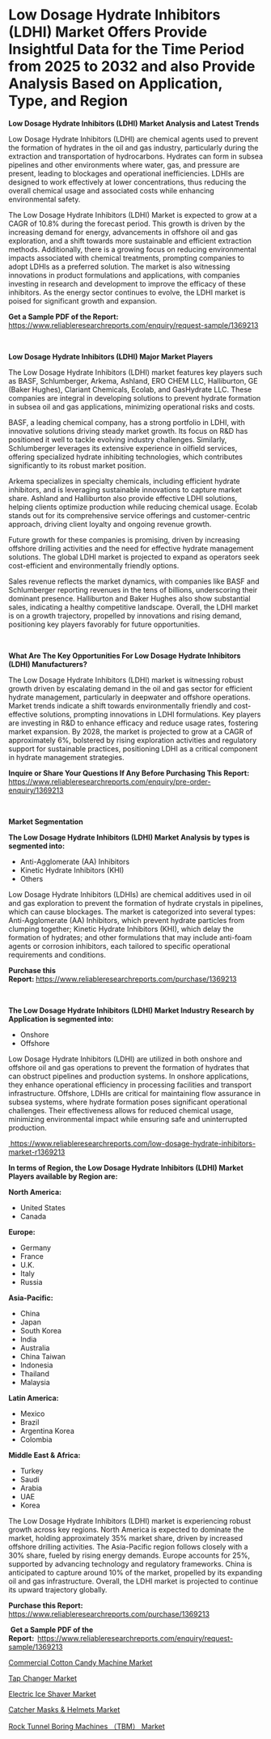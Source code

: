<p><h1>Low Dosage Hydrate Inhibitors (LDHI) Market Offers Provide Insightful Data for the Time Period from 2025 to 2032 and also Provide Analysis Based on Application, Type, and Region</h1></p><p><strong>Low Dosage Hydrate Inhibitors (LDHI) Market Analysis and Latest Trends</strong></p>
<p><p>Low Dosage Hydrate Inhibitors (LDHI) are chemical agents used to prevent the formation of hydrates in the oil and gas industry, particularly during the extraction and transportation of hydrocarbons. Hydrates can form in subsea pipelines and other environments where water, gas, and pressure are present, leading to blockages and operational inefficiencies. LDHIs are designed to work effectively at lower concentrations, thus reducing the overall chemical usage and associated costs while enhancing environmental safety.</p><p>The Low Dosage Hydrate Inhibitors (LDHI) Market is expected to grow at a CAGR of 10.8% during the forecast period. This growth is driven by the increasing demand for energy, advancements in offshore oil and gas exploration, and a shift towards more sustainable and efficient extraction methods. Additionally, there is a growing focus on reducing environmental impacts associated with chemical treatments, prompting companies to adopt LDHIs as a preferred solution. The market is also witnessing innovations in product formulations and applications, with companies investing in research and development to improve the efficacy of these inhibitors. As the energy sector continues to evolve, the LDHI market is poised for significant growth and expansion.</p></p>
<p><strong>Get a Sample PDF of the Report:&nbsp;</strong> <a href="https://www.reliableresearchreports.com/enquiry/request-sample/1369213?utm_campaign=2264&utm_medium=2&utm_source=Github&utm_content=ia&utm_term=22032025&utm_id=low-dosage-hydrate-inhibitors-ldhi">https://www.reliableresearchreports.com/enquiry/request-sample/1369213</a></p>
<p>&nbsp;</p>
<p><strong>Low Dosage Hydrate Inhibitors (LDHI) Major Market Players</strong></p>
<p><p>The Low Dosage Hydrate Inhibitors (LDHI) market features key players such as BASF, Schlumberger, Arkema, Ashland, ERO CHEM LLC, Halliburton, GE (Baker Hughes), Clariant Chemicals, Ecolab, and GasHydrate LLC. These companies are integral in developing solutions to prevent hydrate formation in subsea oil and gas applications, minimizing operational risks and costs.</p><p>BASF, a leading chemical company, has a strong portfolio in LDHI, with innovative solutions driving steady market growth. Its focus on R&D has positioned it well to tackle evolving industry challenges. Similarly, Schlumberger leverages its extensive experience in oilfield services, offering specialized hydrate inhibiting technologies, which contributes significantly to its robust market position.</p><p>Arkema specializes in specialty chemicals, including efficient hydrate inhibitors, and is leveraging sustainable innovations to capture market share. Ashland and Halliburton also provide effective LDHI solutions, helping clients optimize production while reducing chemical usage. Ecolab stands out for its comprehensive service offerings and customer-centric approach, driving client loyalty and ongoing revenue growth.</p><p>Future growth for these companies is promising, driven by increasing offshore drilling activities and the need for effective hydrate management solutions. The global LDHI market is projected to expand as operators seek cost-efficient and environmentally friendly options.</p><p>Sales revenue reflects the market dynamics, with companies like BASF and Schlumberger reporting revenues in the tens of billions, underscoring their dominant presence. Halliburton and Baker Hughes also show substantial sales, indicating a healthy competitive landscape. Overall, the LDHI market is on a growth trajectory, propelled by innovations and rising demand, positioning key players favorably for future opportunities.</p></p>
<p>&nbsp;</p>
<p><strong>What Are The Key Opportunities For Low Dosage Hydrate Inhibitors (LDHI) Manufacturers?</strong></p>
<p><p>The Low Dosage Hydrate Inhibitors (LDHI) market is witnessing robust growth driven by escalating demand in the oil and gas sector for efficient hydrate management, particularly in deepwater and offshore operations. Market trends indicate a shift towards environmentally friendly and cost-effective solutions, prompting innovations in LDHI formulations. Key players are investing in R&D to enhance efficacy and reduce usage rates, fostering market expansion. By 2028, the market is projected to grow at a CAGR of approximately 6%, bolstered by rising exploration activities and regulatory support for sustainable practices, positioning LDHI as a critical component in hydrate management strategies.</p></p>
<p><strong>Inquire or Share Your Questions If Any Before Purchasing This Report:</strong> <a href="https://www.reliableresearchreports.com/enquiry/pre-order-enquiry/1369213?utm_campaign=2264&utm_medium=2&utm_source=Github&utm_content=ia&utm_term=22032025&utm_id=low-dosage-hydrate-inhibitors-ldhi">https://www.reliableresearchreports.com/enquiry/pre-order-enquiry/1369213</a></p>
<p>&nbsp;</p>
<p><strong>Market Segmentation</strong></p>
<p><strong>The Low Dosage Hydrate Inhibitors (LDHI) Market Analysis by types is segmented into:</strong></p>
<p><ul><li>Anti-Agglomerate (AA) Inhibitors</li><li>Kinetic Hydrate Inhibitors (KHI)</li><li>Others</li></ul></p>
<p><p>Low Dosage Hydrate Inhibitors (LDHIs) are chemical additives used in oil and gas exploration to prevent the formation of hydrate crystals in pipelines, which can cause blockages. The market is categorized into several types: Anti-Agglomerate (AA) Inhibitors, which prevent hydrate particles from clumping together; Kinetic Hydrate Inhibitors (KHI), which delay the formation of hydrates; and other formulations that may include anti-foam agents or corrosion inhibitors, each tailored to specific operational requirements and conditions.</p></p>
<p><strong>Purchase this Report:&nbsp;</strong><a href="https://www.reliableresearchreports.com/purchase/1369213?utm_campaign=2264&utm_medium=2&utm_source=Github&utm_content=ia&utm_term=22032025&utm_id=low-dosage-hydrate-inhibitors-ldhi">https://www.reliableresearchreports.com/purchase/1369213</a></p>
<p>&nbsp;</p>
<p><strong>The Low Dosage Hydrate Inhibitors (LDHI) Market Industry Research by Application is segmented into:</strong></p>
<p><ul><li>Onshore</li><li>Offshore</li></ul></p>
<p><p>Low Dosage Hydrate Inhibitors (LDHI) are utilized in both onshore and offshore oil and gas operations to prevent the formation of hydrates that can obstruct pipelines and production systems. In onshore applications, they enhance operational efficiency in processing facilities and transport infrastructure. Offshore, LDHIs are critical for maintaining flow assurance in subsea systems, where hydrate formation poses significant operational challenges. Their effectiveness allows for reduced chemical usage, minimizing environmental impact while ensuring safe and uninterrupted production.</p></p>
<p><a href="https://www.reliableresearchreports.com/low-dosage-hydrate-inhibitors-market-r1369213?utm_campaign=2264&utm_medium=2&utm_source=Github&utm_content=ia&utm_term=22032025&utm_id=low-dosage-hydrate-inhibitors-ldhi">&nbsp;https://www.reliableresearchreports.com/low-dosage-hydrate-inhibitors-market-r1369213</a></p>
<p><strong>In terms of Region, the Low Dosage Hydrate Inhibitors (LDHI) Market Players available by Region are:</strong></p>
<p>
    <p> <strong> North America: </strong>
        <ul>
            <li>United States</li>
            <li>Canada</li>
        </ul>
        </p> 
    <p> <strong> Europe: </strong>
        <ul>
            <li>Germany</li>
            <li>France</li>
            <li>U.K.</li>
            <li>Italy</li>
            <li>Russia</li>
        </ul>
        </p> 
    <p> <strong> Asia-Pacific: </strong>
        <ul>
            <li>China</li>
            <li>Japan</li>
            <li>South Korea</li>
            <li>India</li>
            <li>Australia</li>
            <li>China Taiwan</li>
            <li>Indonesia</li>
            <li>Thailand</li>
            <li>Malaysia</li>
        </ul>
        </p> 
    <p> <strong> Latin America: </strong>
        <ul>
            <li>Mexico</li>
            <li>Brazil</li>
            <li>Argentina Korea</li>
            <li>Colombia</li>
        </ul>
        </p> 
    <p> <strong> Middle East & Africa: </strong>
        <ul>
            <li>Turkey</li>
            <li>Saudi</li>
            <li>Arabia</li>
            <li>UAE</li>
            <li>Korea</li>
        </ul>
    </p>
    </p>
<p><p>The Low Dosage Hydrate Inhibitors (LDHI) market is experiencing robust growth across key regions. North America is expected to dominate the market, holding approximately 35% market share, driven by increased offshore drilling activities. The Asia-Pacific region follows closely with a 30% share, fueled by rising energy demands. Europe accounts for 25%, supported by advancing technology and regulatory frameworks. China is anticipated to capture around 10% of the market, propelled by its expanding oil and gas infrastructure. Overall, the LDHI market is projected to continue its upward trajectory globally.</p></p>
<p><strong>Purchase this Report: </strong><a href="https://www.reliableresearchreports.com/purchase/1369213?utm_campaign=2264&utm_medium=2&utm_source=Github&utm_content=ia&utm_term=22032025&utm_id=low-dosage-hydrate-inhibitors-ldhi">https://www.reliableresearchreports.com/purchase/1369213</a></p>
<p>&nbsp;<strong>Get a Sample PDF of the Report:&nbsp;&nbsp;</strong><a href="https://www.reliableresearchreports.com/enquiry/request-sample/1369213?utm_campaign=2264&utm_medium=2&utm_source=Github&utm_content=ia&utm_term=22032025&utm_id=low-dosage-hydrate-inhibitors-ldhi">https://www.reliableresearchreports.com/enquiry/request-sample/1369213</a></p>
<p><strong></strong></p>
<p><p><a href="https://www.linkedin.com/pulse/global-commercial-cotton-candy-machine-market-future-trends-lhumf?utm_campaign=2264&utm_medium=2&utm_source=Github&utm_content=ia&utm_term=22032025&utm_id=low-dosage-hydrate-inhibitors-ldhi">Commercial Cotton Candy Machine Market</a></p><p><a href="https://www.linkedin.com/pulse/market-growth-revenue-projections-tap-changer-industry-147-9ddie?utm_campaign=2264&utm_medium=2&utm_source=Github&utm_content=ia&utm_term=22032025&utm_id=low-dosage-hydrate-inhibitors-ldhi">Tap Changer Market</a></p><p><a href="https://www.linkedin.com/pulse/comprehensive-analysis-electric-ice-shaver-market-size-2bphf?utm_campaign=2264&utm_medium=2&utm_source=Github&utm_content=ia&utm_term=22032025&utm_id=low-dosage-hydrate-inhibitors-ldhi">Electric Ice Shaver Market</a></p><p><a href="https://github.com/moroesarta/Market-Research-Report-List-1/blob/main/catcher-masks-helmets-market.md?utm_campaign=2264&utm_medium=2&utm_source=Github&utm_content=ia&utm_term=22032025&utm_id=low-dosage-hydrate-inhibitors-ldhi">Catcher Masks & Helmets Market</a></p><p><a href="https://github.com/laconiioba3/Market-Research-Report-List-1/blob/main/rock-tunnel-boring-machines-tbm-market.md?utm_campaign=2264&utm_medium=2&utm_source=Github&utm_content=ia&utm_term=22032025&utm_id=low-dosage-hydrate-inhibitors-ldhi">Rock Tunnel Boring Machines （TBM） Market</a></p></p>